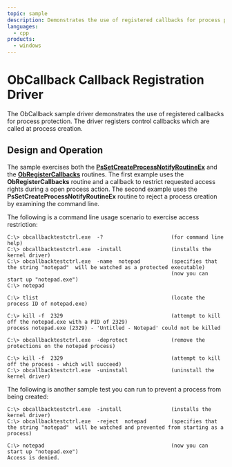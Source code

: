 ```yaml
---
topic: sample
description: Demonstrates the use of registered callbacks for process protection.
languages:
  - cpp
products:
  - windows
---
```


<!---
    name: ObCallback Callback Registration Driver
    platform: WDM
    language: cpp
    category: General
    description: Demonstrates the use of registered callbacks for process protection.
    samplefwlink: http://go.microsoft.com/fwlink/p/?LinkId=617716
--->

# ObCallback Callback Registration Driver

The ObCallback sample driver demonstrates the use of registered callbacks for process protection. The driver registers control callbacks which are called at process creation.

## Design and Operation

The sample exercises both the [**PsSetCreateProcessNotifyRoutineEx**](http://msdn.microsoft.com/en-us/library/windows/hardware/ff559951) and the [**ObRegisterCallbacks**](http://msdn.microsoft.com/en-us/library/windows/hardware/ff558692) routines. The first example uses the **ObRegisterCallbacks** routine and a callback to restrict requested access rights during a open process action. The second example uses the **PsSetCreateProcessNotifyRoutineEx** routine to reject a process creation by examining the command line.

The following is a command line usage scenario to exercise access restriction:

```
C:\> obcallbacktestctrl.exe  -?                      (for command line help)
C:\> obcallbacktestctrl.exe  -install                (installs the kernel driver)
C:\> obcallbacktestctrl.exe  -name  notepad          (specifies that the string "notepad"  will be watched as a protected executable)
                                                     (now you can start up "notepad.exe")
C:\> notepad

C:\> tlist                                           (locate the process ID of notepad.exe)

C:\> kill -f  2329                                   (attempt to kill off the notepad.exe with a PID of 2329)
process notepad.exe (2329) - 'Untitled - Notepad' could not be killed

C:\> obcallbacktestctrl.exe  -deprotect              (remove the protections on the notepad process)

C:\> kill -f  2329                                   (attempt to kill off the process - which will succeed)
C:\> obcallbacktestctrl.exe  -uninstall              (uninstall the kernel driver)
```

The following is another sample test you can run to prevent a process from being created:

```
C:\> obcallbacktestctrl.exe  -install                (installs the kernel driver)
C:\> obcallbacktestctrl.exe  -reject  notepad        (specifies that the string "notepad"  will be watched and prevented from starting as a process)

C:\> notepad                                         (now you can start up "notepad.exe")
Access is denied.
```
